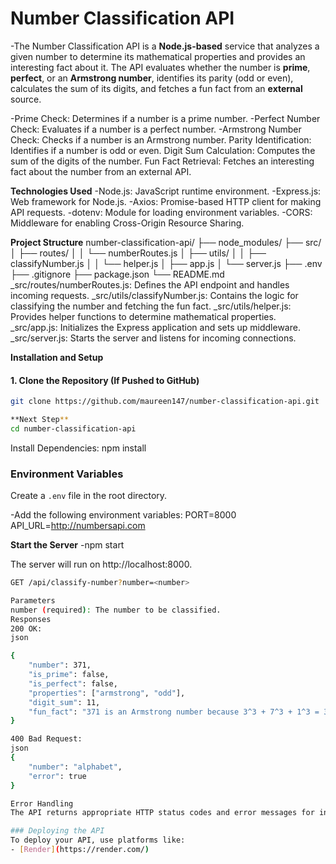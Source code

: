 # Number Classification API

-The Number Classification API is a **Node.js-based** service that analyzes a given number to determine its mathematical properties and provides an interesting fact about it. The API evaluates whether the number is **prime**, **perfect**, or an **Armstrong number**, identifies its parity (odd or even), calculates the sum of its digits, and fetches a fun fact from an **external** source.


-Prime Check: Determines if a number is a prime number.
-Perfect Number Check: Evaluates if a number is a perfect number.
-Armstrong Number Check: Checks if a number is an Armstrong number.
Parity Identification: Identifies if a number is odd or even.
Digit Sum Calculation: Computes the sum of the digits of the number.
Fun Fact Retrieval: Fetches an interesting fact about the number from an external API.


**Technologies Used**
-Node.js: JavaScript runtime environment.
-Express.js: Web framework for Node.js.
-Axios: Promise-based HTTP client for making API requests.
-dotenv: Module for loading environment variables.
-CORS: Middleware for enabling Cross-Origin Resource Sharing.


**Project Structure**
number-classification-api/
├── node_modules/
├── src/
│   ├── routes/
│   │   └── numberRoutes.js
│   ├── utils/
│   │   ├── classifyNumber.js
│   │   └── helper.js
│   ├── app.js
│   └── server.js
├── .env
├── .gitignore
├── package.json
└── README.md
_src/routes/numberRoutes.js: Defines the API endpoint and handles incoming requests.
_src/utils/classifyNumber.js: Contains the logic for classifying the number and fetching the fun fact.
_src/utils/helper.js: Provides helper functions to determine mathematical properties.
_src/app.js: Initializes the Express application and sets up middleware.
_src/server.js: Starts the server and listens for incoming connections.

**Installation and Setup**

#### 1. Clone the Repository (If Pushed to GitHub)
```sh
git clone https://github.com/maureen147/number-classification-api.git

**Next Step**
cd number-classification-api

```

Install Dependencies:
npm install

### Environment Variables
Create a `.env` file in the root directory.

-Add the following environment variables:
PORT=8000
API_URL=http://numbersapi.com

**Start the Server**
-npm start

The server will run on http://localhost:8000.

````sh
GET /api/classify-number?number=<number>

Parameters
number (required): The number to be classified.
Responses
200 OK:
json

{
    "number": 371,
    "is_prime": false,
    "is_perfect": false,
    "properties": ["armstrong", "odd"],
    "digit_sum": 11,
    "fun_fact": "371 is an Armstrong number because 3^3 + 7^3 + 1^3 = 371"
}

400 Bad Request:
json
{
    "number": "alphabet",
    "error": true
}

Error Handling
The API returns appropriate HTTP status codes and error messages for invalid inputs or server errors. Ensure that the number parameter is provided and is a valid integer.

### Deploying the API
To deploy your API, use platforms like:
- [Render](https://render.com/)